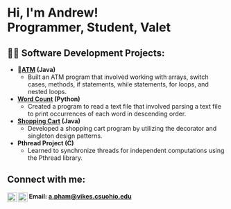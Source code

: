 <h1>Hi, I'm Andrew! <br/><a>Programmer</a>, <a>Student</a>, <a>Valet</a></h1>

<h2>👨‍💻 Software Development Projects:</h2>

- <b>🏧[ATM](https://github.com/apham00/ATM.git) (Java)</b>
  - Built an ATM program that involved working with arrays, switch cases, methods, if statements, while statements, for loops, and nested loops.
- <b>[Word Count](https://github.com/apham00/-Word-Count.git) (Python)</b>
  - Created a program to read a text file that involved parsing a text file to print occurrences of each word in descending order. 
- <b>[Shopping Cart](https://github.com/apham00/-Shopping-Cart.git) (Java)</b>
  - Developed a shopping cart program by utilizing the decorator and singleton design patterns.
- <b>Pthread Project (C)</b>
  - Learned to synchronize threads for independent computations using the Pthread library.

<h2> Connect with me:</h2>

[<img align="left" alt="JoshMadakor | LinkedIn" width="22px" src="https://cdn.jsdelivr.net/npm/simple-icons@v3/icons/linkedin.svg" />][linkedin]
[<img align="left" alt="JoshMadakor | Instagram" width="22px" src="https://cdn.jsdelivr.net/npm/simple-icons@v3/icons/instagram.svg" />][instagram]

[instagram]: https://www.instagram.com/andruepham/
[linkedin]: https://www.linkedin.com/in/andrew-pham-754282230/
<b> Email: a.pham@vikes.csuohio.edu </b>

